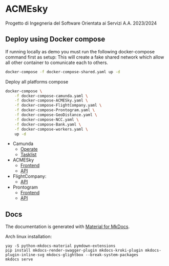 # ACMEsky

Progetto di Ingegneria del Software Orientata ai Servizi A.A. 2023/2024

## Deploy using Docker compose

If running locally as demo you must run the following docker-compose command first as setup:
This will create a fake shared network which allow all other container to comunicate each to others.

```bash
docker-compose -f docker-compose-shared.yaml up -d
```

Deploy all platforms compose

```bash
docker-compose \
    -f docker-compose-camunda.yaml \
    -f docker-compose-ACMESky.yaml \
    -f docker-compose-FlightCompany.yaml \
    -f docker-compose-Prontogram.yaml \
    -f docker-compose-GeoDistance.yaml \
    -f docker-compose-NCC.yaml \
    -f docker-compose-Bank.yaml \
    -f docker-compose-workers.yaml \
    up -d
```

- Camunda
  - [Operate](http://localhost:8081)
  - [Tasklist](http://localhost:8082)
- ACMESky
  - [Frontend](http://localhost:8080)
  - [API](http://localhost:8090)
- FlightCompany:
  - [API](http://localhost:8091)
- Prontogram
  - [Frontend](http://localhost:8079)
  - [API](http://localhost:8092)

## Docs

The documentation is generated with [Material for MkDocs](https://squidfunk.github.io/mkdocs-material/).

Arch linux installation:

```shell
yay -S python-mkdocs-material pymdown-extensions
pip install mkdocs-render-swagger-plugin mkdocs-kroki-plugin mkdocs-plugin-inline-svg mkdocs-glightbox --break-system-packages
mkdocs serve
```
